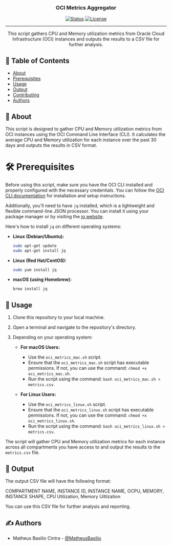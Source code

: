 <h3 align="center">OCI Metrics Aggregator</h3>

<div align="center">

[![Status](https://img.shields.io/badge/status-active-success.svg)]()
[![License](https://img.shields.io/badge/license-MIT-blue.svg)](/LICENSE)

</div>

---

<p align="center"> This script gathers CPU and Memory utilization metrics from Oracle Cloud Infrastructure (OCI) instances and outputs the results to a CSV file for further analysis.
    <br> 
</p>

## 📝 Table of Contents

- [About](#about)
- [Prerequisites](#prerequisites)
- [Usage](#usage)
- [Output](#output)
- [Contributing](../CONTRIBUTING.md)
- [Authors](#authors)

## 🧐 About <a name="about"></a>

This script is designed to gather CPU and Memory utilization metrics from OCI instances using the OCI Command Line Interface (CLI). It calculates the average CPU and Memory utilization for each instance over the past 30 days and outputs the results in CSV format.

# 🛠️ Prerequisites <a name="prerequisites"></a>

Before using this script, make sure you have the OCI CLI installed and properly configured with the necessary credentials. You can follow the [OCI CLI documentation](https://docs.oracle.com/en-us/iaas/Content/API/Concepts/cliconcepts.htm) for installation and setup instructions.

Additionally, you'll need to have `jq` installed, which is a lightweight and flexible command-line JSON processor. You can install it using your package manager or by visiting the [jq website](https://stedolan.github.io/jq/download/).

Here's how to install `jq` on different operating systems:

- **Linux (Debian/Ubuntu):**
  ```bash
  sudo apt-get update
  sudo apt-get install jq
  ```

- **Linux (Red Hat/CentOS):**
  ```bash
  sudo yum install jq
  ```

- **macOS (using Homebrew):**
  ```bash
  brew install jq
  ```

## 🚀 Usage <a name="usage"></a>

1. Clone this repository to your local machine.
2. Open a terminal and navigate to the repository's directory.
3. Depending on your operating system:

   - **For macOS Users:**
     - Use the `oci_metrics_mac.sh` script.
     - Ensure that the `oci_metrics_mac.sh` script has executable permissions. If not, you can use the command: `chmod +x oci_metrics_mac.sh`.
     - Run the script using the command: `bash oci_metrics_mac.sh > metrics.csv`.

   - **For Linux Users:**
     - Use the `oci_metrics_linux.sh` script.
     - Ensure that the `oci_metrics_linux.sh` script has executable permissions. If not, you can use the command: `chmod +x oci_metrics_linux.sh`.
     - Run the script using the command: `bash oci_metrics_linux.sh > metrics.csv`.

The script will gather CPU and Memory utilization metrics for each instance across all compartments you have access to and output the results to the `metrics.csv` file.

## 📄 Output <a name="output"></a>

The output CSV file will have the following format:

COMPARTMENT NAME, INSTANCE ID, INSTANCE NAME, OCPU, MEMORY, INSTANCE SHAPE, CPU Utilization, Memory Uitlization


You can use this CSV file for further analysis and reporting.

## ✍️ Authors <a name="authors"></a>

- Matheus Basilio Cintra - [@MatheusBasilio](https://github.com/MatheusBasilio)

